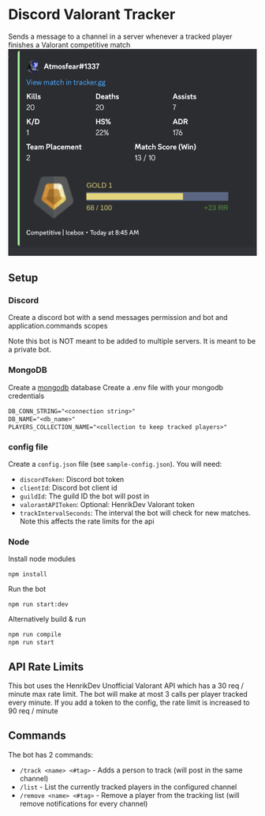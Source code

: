 # Discord Valorant Tracker
Sends a message to a channel in a server whenever a tracked player finishes a Valorant competitive match
![Alt text](images/image-1.png)

## Setup
### Discord 
Create a discord bot with a send messages permission and bot and application.commands scopes 

Note this bot is NOT meant to be added to multiple servers. It is meant to be a private bot.

### MongoDB
Create a [mongodb](https://www.mongodb.com/) database 
Create a .env file with your mongodb credentials
```
DB_CONN_STRING="<connection string>"
DB_NAME="<db_name>"
PLAYERS_COLLECTION_NAME="<collection to keep tracked players>"
```

### config file
Create a `config.json` file (see `sample-config.json`). You will need:
 - `discordToken`: Discord bot token
 - `clientId`: Discord bot client id
 - `guildId`: The guild ID the bot will post in
 - `valorantAPIToken`: Optional: HenrikDev Valorant token
 - `trackIntervalSeconds`: The interval the bot will check for new matches. Note this affects the rate limits for the api


### Node
Install node modules
```
npm install
```

Run the bot
```
npm run start:dev
```

Alternatively build & run
```
npm run compile
npm run start
```

## API Rate Limits
This bot uses the HenrikDev Unofficial Valorant API which has a 30 req / minute max rate limit. The bot will make at most 3 calls per player tracked every minute. If you add a token to the config, the rate limit is increased to 90 req / minute

## Commands

The bot has 2 commands:
- `/track <name> <#tag>` -  Adds a person to track (will post in the same channel)
- `/list` - List the currently tracked players in the configured channel
- `/remove <name> <#tag>` - Remove a player from the tracking list (will remove notifications for every channel)


